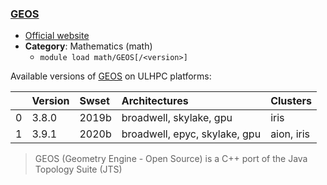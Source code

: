 ### [GEOS](https://trac.osgeo.org/geos)

* [Official website](https://trac.osgeo.org/geos)
* __Category__: Mathematics (math)
    -  `module load math/GEOS[/<version>]`

Available versions of [GEOS](https://trac.osgeo.org/geos) on ULHPC platforms:

|    | Version   | Swset   | Architectures                 | Clusters   |
|---:|:----------|:--------|:------------------------------|:-----------|
|  0 | 3.8.0     | 2019b   | broadwell, skylake, gpu       | iris       |
|  1 | 3.9.1     | 2020b   | broadwell, epyc, skylake, gpu | aion, iris |

> GEOS (Geometry Engine - Open Source) is a C++ port of the Java Topology Suite (JTS)
